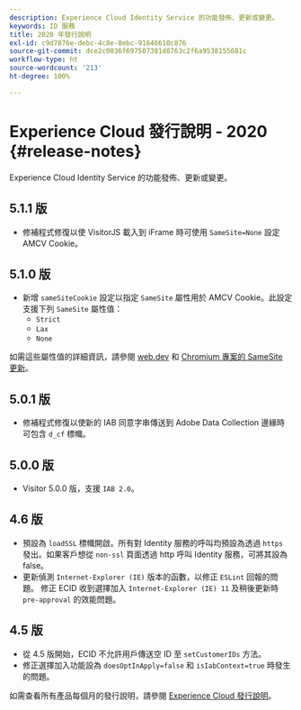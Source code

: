 ```yaml
---
description: Experience Cloud Identity Service 的功能發佈、更新或變更。
keywords: ID 服務
title: 2020 年發行說明
exl-id: c9d7876e-debc-4c8e-8ebc-91646610c876
source-git-commit: dce2c0036f697507381d0763c2f6a9538155681c
workflow-type: ht
source-wordcount: '213'
ht-degree: 100%

---
```


# Experience Cloud 發行說明 - 2020 {#release-notes}

Experience Cloud Identity Service 的功能發佈、更新或變更。

## 5.1.1 版

* 修補程式修復以使 VisitorJS 載入到 iFrame 時可使用 `SameSite=None` 設定 AMCV Cookie。

## 5.1.0 版

* 新增 `sameSiteCookie` 設定以指定 `SameSite` 屬性用於 AMCV Cookie。此設定支援下列 `SameSite` 屬性值：
   * `Strict`
   * `Lax`
   * `None`

如需這些屬性值的詳細資訊，請參閱 [web.dev](https://web.dev/samesite-cookies-explained/) 和 [Chromium 專案的 SameSite 更新](https://www.chromium.org/updates/same-site/)。

## 5.0.1 版

* 修補程式修復以使新的 IAB 同意字串傳送到 Adobe Data Collection 邊緣時可包含 `d_cf` 標幟。

## 5.0.0 版

* Visitor 5.0.0 版，支援 `IAB 2.0`。

## 4.6 版

* 預設為 `loadSSL` 標幟開啟。所有對 Identity 服務的呼叫均預設為透過 `https` 發出。如果客戶想從 `non-ssl` 頁面透過 http 呼叫 Identity 服務，可將其設為 false。
* 更新偵測 `Internet-Explorer (IE)` 版本的函數，以修正 `ESLint` 回報的問題。
修正 ECID 收到選擇加入 `Internet-Explorer (IE) 11` 及稍後更新時 `pre-approval` 的效能問題。

## 4.5 版

* 從 4.5 版開始，ECID 不允許用戶傳送空 ID 至 `setCustomerIDs` 方法。
* 修正選擇加入功能設為 `doesOptInApply=false` 和 `isIabContext=true` 時發生的問題。

如需查看所有產品每個月的發行說明，請參閱 [Experience Cloud 發行說明](https://experienceleague.adobe.com/docs/release-notes/experience-cloud/current.html?lang=zh-Hant)。
